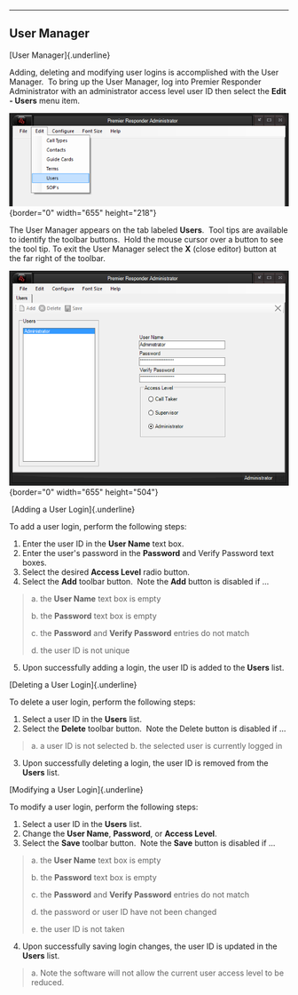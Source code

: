   ------------------
  **User Manager**
  ------------------

[User Manager]{.underline}

Adding, deleting and modifying user logins is accomplished with the User
Manager.  To bring up the User Manager, log into Premier Responder
Administrator with an administrator access level user ID then select the
**Edit - Users** menu item.

![](User%20Manager_files/usermanager001.png){border="0" width="655"
height="218"}

The User Manager appears on the tab labeled **Users**.  Tool tips are
available to identify the toolbar buttons.  Hold the mouse cursor over a
button to see the tool tip. To exit the User Manager select the **X**
(close editor) button at the far right of the toolbar.

![](User%20Manager_files/usermanager002.png){border="0" width="655"
height="504"}

 [Adding a User Login]{.underline}

To add a user login, perform the following steps:

1.  Enter the user ID in the **User Name** text box.
2.  Enter the user\'s password in the **Password** and Verify Password
    text boxes.
3.  Select the desired **Access Level** radio button.
4.  Select the **Add** toolbar button.  Note the **Add** button is
    disabled if \...

> a.  the **User Name** text box is empty
>
> b.  the **Password** text box is empty
>
> c.  the **Password** and **Verify Password** entries do not match
>
> d.  the user ID is not unique

5.  Upon successfully adding a login, the user ID is added to the
    **Users** list.

[Deleting a User Login]{.underline}

To delete a user login, perform the following steps:

1.  Select a user ID in the **Users** list.
2.  Select the **Delete** toolbar button.  Note the Delete button is
    disabled if \...

> a.  a user ID is not selected
> b.  the selected user is currently logged in

3.  Upon successfully deleting a login, the user ID is removed from the
    **Users** list.

[Modifying a User Login]{.underline}

To modify a user login, perform the following steps:

1.  Select a user ID in the **Users** list.
2.  Change the **User Name**, **Password**, or **Access Level**.
3.  Select the **Save** toolbar button.  Note the **Save** button is
    disabled if \...

> a.  the **User Name** text box is empty
>
> b.  the **Password** text box is empty
>
> c.  the **Password** and **Verify Password** entries do not match
>
> d.  the password or user ID have not been changed
>
> e.  the user ID is not taken

4.  Upon successfully saving login changes, the user ID is updated in
    the **Users** list.

> a.  Note the software will not allow the current user access level to
>     be reduced.

